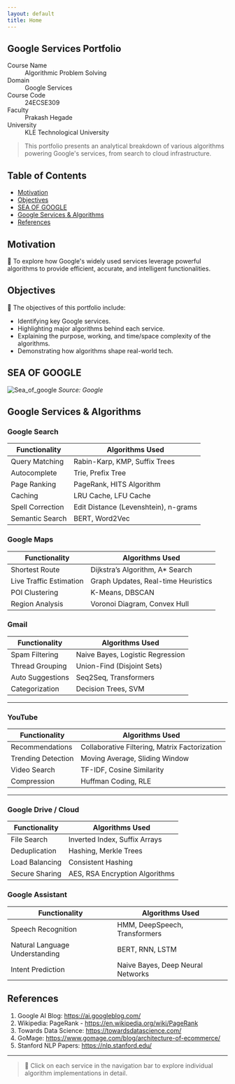 ```yaml
---
layout: default
title: Home
---
```



## Google Services Portfolio

<dl>
<dt>Course Name</dt>
<dd>Algorithmic Problem Solving</dd>
<dt>Domain</dt>
<dd>Google Services</dd>
<dt>Course Code</dt>
<dd>24ECSE309</dd>
<dt>Faculty</dt>
<dd>Prakash Hegade</dd>
<dt>University</dt>
<dd>KLE Technological University</dd>
</dl>



> This portfolio presents an analytical breakdown of various algorithms powering Google's services, from search to cloud infrastructure.

## Table of Contents

- [Motivation](#motivation)
- [Objectives](#objectives)
- [SEA OF GOOGLE](#architecture)
- [Google Services & Algorithms](#google-services--algorithms)
- [References](#references)



## Motivation

🚀 To explore how Google's widely used services leverage powerful algorithms to provide efficient, accurate, and intelligent functionalities.



## Objectives

📌 The objectives of this portfolio include:

- Identifying key Google services.
- Highlighting major algorithms behind each service.
- Explaining the purpose, working, and time/space complexity of the algorithms.
- Demonstrating how algorithms shape real-world tech.



## SEA OF GOOGLE

![Sea_of_google](images/GI.png)
*Source: Google*



## Google Services & Algorithms

###  Google Search

| Functionality | Algorithms Used |
|---------------|------------------|
| Query Matching | Rabin-Karp, KMP, Suffix Trees |
| Autocomplete | Trie, Prefix Tree |
| Page Ranking | PageRank, HITS Algorithm |
| Caching | LRU Cache, LFU Cache |
| Spell Correction | Edit Distance (Levenshtein), n-grams |
| Semantic Search | BERT, Word2Vec |



###  Google Maps

| Functionality | Algorithms Used |
|---------------|------------------|
| Shortest Route | Dijkstra’s Algorithm, A* Search |
| Live Traffic Estimation | Graph Updates, Real-time Heuristics |
| POI Clustering | K-Means, DBSCAN |
| Region Analysis | Voronoi Diagram, Convex Hull |



###  Gmail

| Functionality | Algorithms Used |
|---------------|------------------|
| Spam Filtering | Naive Bayes, Logistic Regression |
| Thread Grouping | Union-Find (Disjoint Sets) |
| Auto Suggestions | Seq2Seq, Transformers |
| Categorization | Decision Trees, SVM |

---

###  YouTube

| Functionality | Algorithms Used |
|---------------|------------------|
| Recommendations | Collaborative Filtering, Matrix Factorization |
| Trending Detection | Moving Average, Sliding Window |
| Video Search | TF-IDF, Cosine Similarity |
| Compression | Huffman Coding, RLE |

---

###  Google Drive / Cloud

| Functionality | Algorithms Used |
|---------------|------------------|
| File Search | Inverted Index, Suffix Arrays |
| Deduplication | Hashing, Merkle Trees |
| Load Balancing | Consistent Hashing |
| Secure Sharing | AES, RSA Encryption Algorithms |



###  Google Assistant

| Functionality | Algorithms Used |
|---------------|------------------|
| Speech Recognition | HMM, DeepSpeech, Transformers |
| Natural Language Understanding | BERT, RNN, LSTM |
| Intent Prediction | Naive Bayes, Deep Neural Networks |



## References

1. Google AI Blog: https://ai.googleblog.com/
2. Wikipedia: PageRank - https://en.wikipedia.org/wiki/PageRank
3. Towards Data Science: https://towardsdatascience.com/
4. GoMage: https://www.gomage.com/blog/architecture-of-ecommerce/
5. Stanford NLP Papers: https://nlp.stanford.edu/

---

> 📌 Click on each service in the navigation bar to explore individual algorithm implementations in detail.
